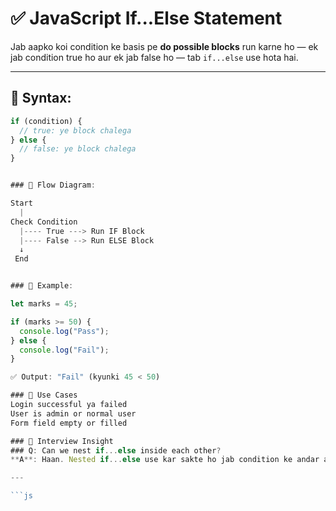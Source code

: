  # ✅ JavaScript If...Else Statement

Jab aapko koi condition ke basis pe **do possible blocks** run karne ho — ek jab condition true ho aur ek jab false ho — tab `if...else` use hota hai.

---

## 🔹 Syntax:

```js
if (condition) {
  // true: ye block chalega
} else {
  // false: ye block chalega
}


### 🔹 Flow Diagram:

Start
  |
Check Condition
  |---- True ---> Run IF Block
  |---- False --> Run ELSE Block
  ↓
 End


### 🔹 Example:

let marks = 45;

if (marks >= 50) {
  console.log("Pass");
} else {
  console.log("Fail");
}

✅ Output: "Fail" (kyunki 45 < 50)

### 📌 Use Cases
Login successful ya failed
User is admin or normal user
Form field empty or filled

### 🧠 Interview Insight
### Q: Can we nest if...else inside each other?
**A**: Haan. Nested if...else use kar sakte ho jab condition ke andar aur bhi condition check karni ho.

---

```js
